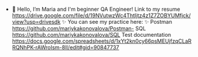 - 👋 Hello, I’m Maria and I'm beginner QA Engineer!
Link to my resume https://drive.google.com/file/d/19NVutwzWc4ThtIjtz4z1Z7ZOBYUMfjck/view?usp=drivesdk
✨ You can see my practice here: ✨
Postman https://github.com/mariykakonovalova/Postman-
SQL https://github.com/mariykakonovalova/SQL
Test documentation https://docs.google.com/spreadsheets/d/1xYt2kn0cy66psMEUjfzqCLaRRQNhPK-rAWroIsm-8lI/edit#gid=90847737
